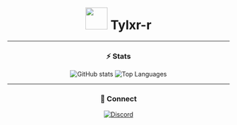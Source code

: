 <div align="center">

# <img src="https://avatars.githubusercontent.com/u/177744491?v=4" width="50"> Tylxr-r

---

### ⚡ Stats

![GitHub stats](https://github-readme-stats.vercel.app/api?username=Tylxr-r&show_icons=true&theme=dark&hide_border=true&count_private=true)
![Top Languages](https://github-readme-stats.vercel.app/api/top-langs/?username=Tylxr-r&layout=compact&theme=dark&hide_border=true)

---

### 💬 Connect

[![Discord](https://img.shields.io/badge/Discord-bwmpa-5865F2?style=flat&logo=discord&logoColor=white)](https://discord.com/users/bwmpa)

</div>
